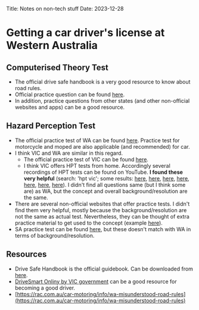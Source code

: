 Title: Notes on non-tech stuff
Date: 2023-12-28

# Getting a car driver's license at Western Australia
## Computerised Theory Test
- The official drive safe handbook is a very good resource to know about road rules.
- Official practice question can be found [here](https://www.transport.wa.gov.au/licensing/rules-of-the-road.asp).
- In addition, practice questions from other states (and other non-official websites and apps) can be a good resource.
## Hazard Perception Test
- The official practice test of WA can be found [here](https://www.transport.wa.gov.au/licensing/hazard-perception-test.asp). Practice test for motorcycle and moped are also applicable (and recommended) for car.
- I think VIC and WA are similar in this regard. 
    - The official practice test of VIC can be found [here](https://www.vicroads.vic.gov.au/licences/your-ps/get-your-ps/hazard-perception-practice-test).
    - I think VIC offers HPT tests from home. Accordingly several recordings of HPT tests can be found on YouTube. **I found these very helpful** (search: 'hpt vic'; some results: [here](https://www.youtube.com/watch?v=NGpSJT90afk), [here](https://www.youtube.com/watch?v=nSYOsfvN0HM), [here](https://www.youtube.com/watch?v=0983GCxX3n8), [here](https://www.youtube.com/watch?v=FgQSAIkhR7o), [here](https://www.youtube.com/watch?v=DqfxnYwpeF4), [here](https://www.youtube.com/watch?v=eoVNiZoKTgA), [here](https://www.youtube.com/watch?v=H40Uu_4SDOc)). I didn't find all questions same (but I think some are) as WA, but the concept and overall background/resolution are the same.
- There are several non-official websites that offer practice tests. I didn't find them very helpful, mostly because the background/resolution are not the same as actual test. Nevertheless, they can be thought of extra practice material to get used to the concept (example [here](https://www.easydrivingtest.com.au/driver-knowledge-tests/hpt/)).
- SA practice test can be found [here](https://mylicence.sa.gov.au/hazard-perception-test), but these doesn't match with WA in terms of background/resolution.
## Resources
- Drive Safe Handbook is the official guidebook. Can be downloaded from [here](https://www.transport.wa.gov.au/licensing/rules-of-the-road.asp).
- [DriveSmart Onliny by VIC government](http://drivesmart.vic.gov.au/) can be a good resource for becoming a good driver.
- [https://rac.com.au/car-motoring/info/wa-misunderstood-road-rules](https://rac.com.au/car-motoring/info/wa-misunderstood-road-rules)